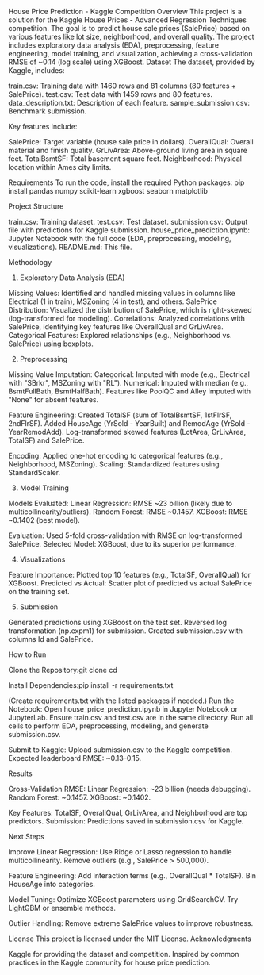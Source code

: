 House Price Prediction - Kaggle Competition
Overview
This project is a solution for the Kaggle House Prices - Advanced Regression Techniques competition. The goal is to predict house sale prices (SalePrice) based on various features like lot size, neighborhood, and overall quality. The project includes exploratory data analysis (EDA), preprocessing, feature engineering, model training, and visualization, achieving a cross-validation RMSE of ~0.14 (log scale) using XGBoost.
Dataset
The dataset, provided by Kaggle, includes:

train.csv: Training data with 1460 rows and 81 columns (80 features + SalePrice).
test.csv: Test data with 1459 rows and 80 features.
data_description.txt: Description of each feature.
sample_submission.csv: Benchmark submission.

Key features include:

SalePrice: Target variable (house sale price in dollars).
OverallQual: Overall material and finish quality.
GrLivArea: Above-ground living area in square feet.
TotalBsmtSF: Total basement square feet.
Neighborhood: Physical location within Ames city limits.

Requirements
To run the code, install the required Python packages:
pip install pandas numpy scikit-learn xgboost seaborn matplotlib

Project Structure

train.csv: Training dataset.
test.csv: Test dataset.
submission.csv: Output file with predictions for Kaggle submission.
house_price_prediction.ipynb: Jupyter Notebook with the full code (EDA, preprocessing, modeling, visualizations).
README.md: This file.

Methodology
1. Exploratory Data Analysis (EDA)

Missing Values: Identified and handled missing values in columns like Electrical (1 in train), MSZoning (4 in test), and others.
SalePrice Distribution: Visualized the distribution of SalePrice, which is right-skewed (log-transformed for modeling).
Correlations: Analyzed correlations with SalePrice, identifying key features like OverallQual and GrLivArea.
Categorical Features: Explored relationships (e.g., Neighborhood vs. SalePrice) using boxplots.

2. Preprocessing

Missing Value Imputation:
Categorical: Imputed with mode (e.g., Electrical with "SBrkr", MSZoning with "RL").
Numerical: Imputed with median (e.g., BsmtFullBath, BsmtHalfBath).
Features like PoolQC and Alley imputed with "None" for absent features.


Feature Engineering:
Created TotalSF (sum of TotalBsmtSF, 1stFlrSF, 2ndFlrSF).
Added HouseAge (YrSold - YearBuilt) and RemodAge (YrSold - YearRemodAdd).
Log-transformed skewed features (LotArea, GrLivArea, TotalSF) and SalePrice.


Encoding: Applied one-hot encoding to categorical features (e.g., Neighborhood, MSZoning).
Scaling: Standardized features using StandardScaler.

3. Model Training

Models Evaluated:
Linear Regression: RMSE ~23 billion (likely due to multicollinearity/outliers).
Random Forest: RMSE ~0.1457.
XGBoost: RMSE ~0.1402 (best model).


Evaluation: Used 5-fold cross-validation with RMSE on log-transformed SalePrice.
Selected Model: XGBoost, due to its superior performance.

4. Visualizations

Feature Importance: Plotted top 10 features (e.g., TotalSF, OverallQual) for XGBoost.
Predicted vs Actual: Scatter plot of predicted vs actual SalePrice on the training set.

5. Submission

Generated predictions using XGBoost on the test set.
Reversed log transformation (np.expm1) for submission.
Created submission.csv with columns Id and SalePrice.

How to Run

Clone the Repository:git clone <repository-url>
cd <repository-folder>


Install Dependencies:pip install -r requirements.txt

(Create requirements.txt with the listed packages if needed.)
Run the Notebook:
Open house_price_prediction.ipynb in Jupyter Notebook or JupyterLab.
Ensure train.csv and test.csv are in the same directory.
Run all cells to perform EDA, preprocessing, modeling, and generate submission.csv.


Submit to Kaggle:
Upload submission.csv to the Kaggle competition.
Expected leaderboard RMSE: ~0.13–0.15.



Results

Cross-Validation RMSE:
Linear Regression: ~23 billion (needs debugging).
Random Forest: ~0.1457.
XGBoost: ~0.1402.


Key Features: TotalSF, OverallQual, GrLivArea, and Neighborhood are top predictors.
Submission: Predictions saved in submission.csv for Kaggle.

Next Steps

Improve Linear Regression:
Use Ridge or Lasso regression to handle multicollinearity.
Remove outliers (e.g., SalePrice > 500,000).


Feature Engineering:
Add interaction terms (e.g., OverallQual * TotalSF).
Bin HouseAge into categories.


Model Tuning:
Optimize XGBoost parameters using GridSearchCV.
Try LightGBM or ensemble methods.


Outlier Handling:
Remove extreme SalePrice values to improve robustness.



License
This project is licensed under the MIT License.
Acknowledgments

Kaggle for providing the dataset and competition.
Inspired by common practices in the Kaggle community for house price prediction.
